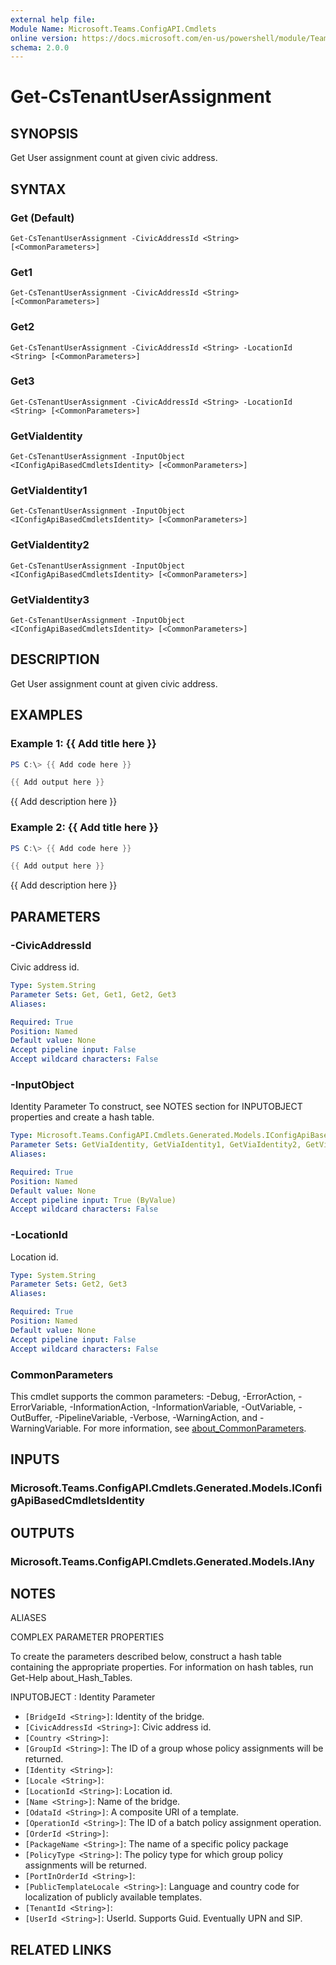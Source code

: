 ```yaml
---
external help file:
Module Name: Microsoft.Teams.ConfigAPI.Cmdlets
online version: https://docs.microsoft.com/en-us/powershell/module/Teams/get-cstenantuserassignment
schema: 2.0.0
---
```


# Get-CsTenantUserAssignment

## SYNOPSIS
Get User assignment count at given civic address.

## SYNTAX

### Get (Default)
```
Get-CsTenantUserAssignment -CivicAddressId <String> [<CommonParameters>]
```

### Get1
```
Get-CsTenantUserAssignment -CivicAddressId <String> [<CommonParameters>]
```

### Get2
```
Get-CsTenantUserAssignment -CivicAddressId <String> -LocationId <String> [<CommonParameters>]
```

### Get3
```
Get-CsTenantUserAssignment -CivicAddressId <String> -LocationId <String> [<CommonParameters>]
```

### GetViaIdentity
```
Get-CsTenantUserAssignment -InputObject <IConfigApiBasedCmdletsIdentity> [<CommonParameters>]
```

### GetViaIdentity1
```
Get-CsTenantUserAssignment -InputObject <IConfigApiBasedCmdletsIdentity> [<CommonParameters>]
```

### GetViaIdentity2
```
Get-CsTenantUserAssignment -InputObject <IConfigApiBasedCmdletsIdentity> [<CommonParameters>]
```

### GetViaIdentity3
```
Get-CsTenantUserAssignment -InputObject <IConfigApiBasedCmdletsIdentity> [<CommonParameters>]
```

## DESCRIPTION
Get User assignment count at given civic address.

## EXAMPLES

### Example 1: {{ Add title here }}
```powershell
PS C:\> {{ Add code here }}

{{ Add output here }}
```

{{ Add description here }}

### Example 2: {{ Add title here }}
```powershell
PS C:\> {{ Add code here }}

{{ Add output here }}
```

{{ Add description here }}

## PARAMETERS

### -CivicAddressId
Civic address id.

```yaml
Type: System.String
Parameter Sets: Get, Get1, Get2, Get3
Aliases:

Required: True
Position: Named
Default value: None
Accept pipeline input: False
Accept wildcard characters: False
```

### -InputObject
Identity Parameter
To construct, see NOTES section for INPUTOBJECT properties and create a hash table.

```yaml
Type: Microsoft.Teams.ConfigAPI.Cmdlets.Generated.Models.IConfigApiBasedCmdletsIdentity
Parameter Sets: GetViaIdentity, GetViaIdentity1, GetViaIdentity2, GetViaIdentity3
Aliases:

Required: True
Position: Named
Default value: None
Accept pipeline input: True (ByValue)
Accept wildcard characters: False
```

### -LocationId
Location id.

```yaml
Type: System.String
Parameter Sets: Get2, Get3
Aliases:

Required: True
Position: Named
Default value: None
Accept pipeline input: False
Accept wildcard characters: False
```

### CommonParameters
This cmdlet supports the common parameters: -Debug, -ErrorAction, -ErrorVariable, -InformationAction, -InformationVariable, -OutVariable, -OutBuffer, -PipelineVariable, -Verbose, -WarningAction, and -WarningVariable. For more information, see [about_CommonParameters](http://go.microsoft.com/fwlink/?LinkID=113216).

## INPUTS

### Microsoft.Teams.ConfigAPI.Cmdlets.Generated.Models.IConfigApiBasedCmdletsIdentity

## OUTPUTS

### Microsoft.Teams.ConfigAPI.Cmdlets.Generated.Models.IAny

## NOTES

ALIASES

COMPLEX PARAMETER PROPERTIES

To create the parameters described below, construct a hash table containing the appropriate properties. For information on hash tables, run Get-Help about_Hash_Tables.


INPUTOBJECT <IConfigApiBasedCmdletsIdentity>: Identity Parameter
  - `[BridgeId <String>]`: Identity of the bridge.
  - `[CivicAddressId <String>]`: Civic address id.
  - `[Country <String>]`: 
  - `[GroupId <String>]`: The ID of a group whose policy assignments will be returned.
  - `[Identity <String>]`: 
  - `[Locale <String>]`: 
  - `[LocationId <String>]`: Location id.
  - `[Name <String>]`: Name of the bridge.
  - `[OdataId <String>]`: A composite URI of a template.
  - `[OperationId <String>]`: The ID of a batch policy assignment operation.
  - `[OrderId <String>]`: 
  - `[PackageName <String>]`: The name of a specific policy package
  - `[PolicyType <String>]`: The policy type for which group policy assignments will be returned.
  - `[PortInOrderId <String>]`: 
  - `[PublicTemplateLocale <String>]`: Language and country code for localization of publicly available templates.
  - `[TenantId <String>]`: 
  - `[UserId <String>]`: UserId. Supports Guid. Eventually UPN and SIP.

## RELATED LINKS

